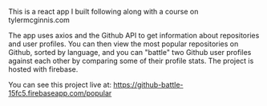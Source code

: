 This is a react app I built following along with a course on tylermcginnis.com

The app uses axios and the Github API to get information about repositories and user profiles. You can then view the most popular repositories on Github, sorted by language, and you can "battle" two Github user profiles against each other by comparing some of their profile stats. The project is hosted with firebase.

You can see this project live at:
https://github-battle-15fc5.firebaseapp.com/popular
